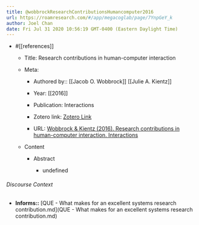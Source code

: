 ```yaml
---
title: @wobbrockResearchContributionsHumancomputer2016
url: https://roamresearch.com/#/app/megacoglab/page/7YnpGeY_k
author: Joel Chan
date: Fri Jul 31 2020 10:56:19 GMT-0400 (Eastern Daylight Time)
---
```


- #[[references]]

    - Title: Research contributions in human-computer interaction

    - Meta:

        - Authored by:: [[Jacob O. Wobbrock]] [[Julie A. Kientz]]

        - Year: [[2016]]

        - Publication: Interactions

        - Zotero link: [Zotero Link](zotero://select/items/7_IL5PR3R4)

        - URL: [Wobbrock & Kientz (2016). Research contributions in human-computer interaction. Interactions](https://doi.org/10.1145/2907069)

    - Content

        - Abstract

            - undefined

###### Discourse Context

- **Informs::** [QUE - What makes for an excellent systems research contribution.md](QUE - What makes for an excellent systems research contribution.md)
